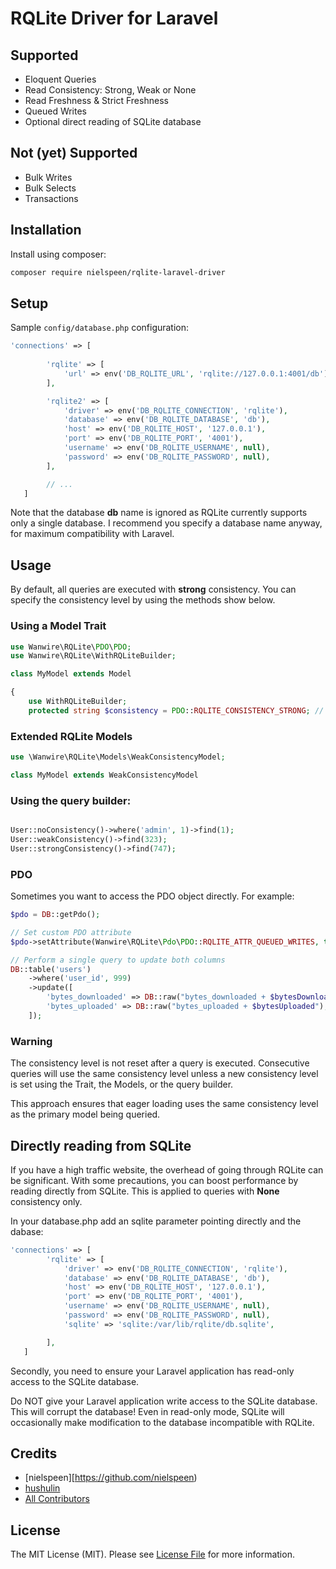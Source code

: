 # RQLite Driver for Laravel

## Supported

* Eloquent Queries
* Read Consistency: Strong, Weak or None
* Read Freshness & Strict Freshness
* Queued Writes
* Optional direct reading of SQLite database

## Not (yet) Supported

* Bulk Writes
* Bulk Selects
* Transactions

## Installation

Install using composer:

```bash
composer require nielspeen/rqlite-laravel-driver
```

## Setup

Sample ```config/database.php``` configuration:

```php 
'connections' => [
        
        'rqlite' => [
            'url' => env('DB_RQLITE_URL', 'rqlite://127.0.0.1:4001/db'),
        ],

        'rqlite2' => [
            'driver' => env('DB_RQLITE_CONNECTION', 'rqlite'),
            'database' => env('DB_RQLITE_DATABASE', 'db'),
            'host' => env('DB_RQLITE_HOST', '127.0.0.1'),
            'port' => env('DB_RQLITE_PORT', '4001'),
            'username' => env('DB_RQLITE_USERNAME', null),
            'password' => env('DB_RQLITE_PASSWORD', null),
        ],

        // ...
   ]
```

Note that the database **db** name is ignored as RQLite currently supports only a single database. I recommend you specify
a database name anyway, for maximum compatibility with Laravel.

## Usage

By default, all queries are executed with **strong** consistency. You can specify the consistency level by using the 
methods show below.

### Using a Model Trait

```php
use Wanwire\RQLite\PDO\PDO;
use Wanwire\RQLite\WithRQLiteBuilder;

class MyModel extends Model   

{
    use WithRQLiteBuilder;
    protected string $consistency = PDO::RQLITE_CONSISTENCY_STRONG; // or '_WEAK' or '_NONE'
```

### Extended RQLite Models

```php
use \Wanwire\RQLite\Models\WeakConsistencyModel;

class MyModel extends WeakConsistencyModel
```

### Using the query builder:

```php

User::noConsistency()->where('admin', 1)->find(1);
User::weakConsistency()->find(323);
User::strongConsistency()->find(747);
```

### PDO

Sometimes you want to access the PDO object directly. For example:

```php
$pdo = DB::getPdo();

// Set custom PDO attribute
$pdo->setAttribute(Wanwire\RQLite\Pdo\PDO::RQLITE_ATTR_QUEUED_WRITES, true);

// Perform a single query to update both columns
DB::table('users')
    ->where('user_id', 999)
    ->update([
        'bytes_downloaded' => DB::raw("bytes_downloaded + $bytesDownloaded"),
        'bytes_uploaded' => DB::raw("bytes_uploaded + $bytesUploaded"),
    ]);
```

### Warning

The consistency level is not reset after a query is executed. Consecutive queries will use the same consistency level 
unless a new consistency level is set using the Trait, the Models, or the query builder.

This approach ensures that eager loading uses the same consistency level as the primary model being queried.

## Directly reading from SQLite

If you have a high traffic website, the overhead of going through RQLite can be significant. With some precautions,
you can boost performance by reading directly from SQLite. This is applied to queries with **None** consistency only.

In your database.php add an sqlite parameter pointing directly and the dabase:

```php 
'connections' => [        
        'rqlite' => [
            'driver' => env('DB_RQLITE_CONNECTION', 'rqlite'),
            'database' => env('DB_RQLITE_DATABASE', 'db'),
            'host' => env('DB_RQLITE_HOST', '127.0.0.1'),
            'port' => env('DB_RQLITE_PORT', '4001'),
            'username' => env('DB_RQLITE_USERNAME', null),
            'password' => env('DB_RQLITE_PASSWORD', null),
            'sqlite' => 'sqlite:/var/lib/rqlite/db.sqlite',

        ],
   ]
```

Secondly, you need to ensure your Laravel application has read-only access to the SQLite database.

Do NOT give your Laravel application write access to the SQLite database. This will corrupt the database! Even in 
read-only mode, SQLite will occasionally make modification to the database incompatible with RQLite.

## Credits

- [nielspeen][https://github.com/nielspeen)
- [hushulin](https://github.com/hushulin)
- [All Contributors](../../contributors)

## License

The MIT License (MIT). Please see [License File](LICENSE.md) for more information.

